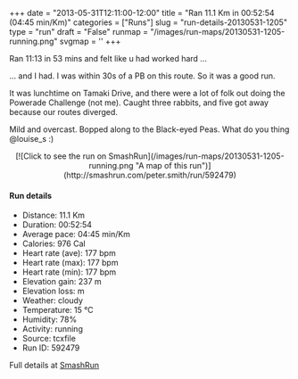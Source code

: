 +++
date = "2013-05-31T12:11:00-12:00"
title = "Ran 11.1 Km in 00:52:54 (04:45 min/Km)"
categories = ["Runs"]
slug = "run-details-20130531-1205"
type = "run"
draft = "False"
runmap = "/images/run-maps/20130531-1205-running.png"
svgmap = '<polyline points="0 56, 0 57, 0 59, 1 60, 10 52, 11 51, 14 49, 15 48, 18 48, 23 50, 26 47, 26 47, 27 45, 30 44, 44 46, 47 47, 55 54, 63 56, 72 55, 79 53, 82 51, 89 52, 92 54, 97 52, 100 48, 98 44, 97 41, 97 40, 97 43, 100 49, 96 52, 92 54, 89 52, 82 51, 80 53, 79 54, 74 55, 67 57, 62 57, 57 56, 54 54, 47 48, 44 46, 32 45, 27 45, 26 47, 23 50, 18 48, 14 49, 10 52, 5 57">'
+++

Ran 11:13 in 53 mins and felt like u had worked hard ...

... and I had. I was within 30s of a PB on this route. So it was a good run. 

It was lunchtime on Tamaki Drive, and there were a lot of folk out doing the Powerade Challenge (not me). Caught three rabbits, and five got away because our routes diverged. 

Mild and overcast. Bopped along to the Black-eyed Peas. What do you thing @louise_s :)



<!--more-->

<center>
[![Click to see the run on SmashRun](/images/run-maps/20130531-1205-running.png "A map of this run")](http://smashrun.com/peter.smith/run/592479)
</center>

#### Run details

* Distance: 11.1 Km
* Duration: 00:52:54
* Average pace: 04:45 min/Km
* Calories: 976 Cal
* Heart rate (ave): 177 bpm
* Heart rate (max): 177 bpm
* Heart rate (min): 177 bpm
* Elevation gain: 237 m
* Elevation loss:  m
* Weather: cloudy
* Temperature: 15 &deg;C
* Humidity: 78%
* Activity: running
* Source: tcxfile
* Run ID: 592479

Full details at [SmashRun](http://smashrun.com/peter.smith/run/592479)